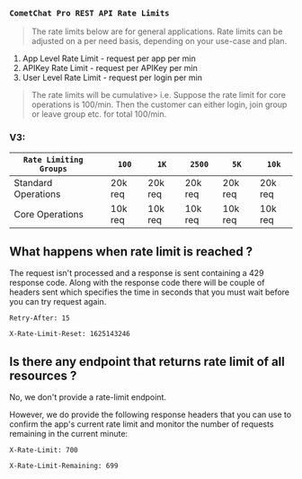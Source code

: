 
### `CometChat Pro REST API Rate Limits`


> The rate limits below are for general applications. Rate limits can be adjusted on a per need basis, depending on your use-case and plan.


1. App Level Rate Limit  - request per app per min
2. APIKey Rate Limit       - request per APIKey per min
3. User Level Rate Limit           - request per login per min


> The rate limits will be cumulative>  i.e. Suppose the rate limit for core operations is 100/min. Then the customer can either login, join group or leave group etc. for total 100/min.


### V3:


| `Rate Limiting Groups` |  | `100` | `1K` | `2500` | `5K` | `10k` | 
| ---- | ---- | ---- | ---- | ---- | ---- | ---- | 
| Standard Operations |  | 20k req | 20k req | 20k req | 20k req | 20k req | 
| Core Operations |  | 10k req | 10k req | 10k req | 10k req | 10k req | 


## What happens when rate limit is reached ?

The request isn't processed and a response is sent containing a 429 response code.
Along with the response code there will be couple of headers sent which specifies the time in seconds that you must wait before you can try request again.

`Retry-After: 15`

`X-Rate-Limit-Reset: 1625143246`

## Is there any endpoint that returns rate limit of all resources ?

No, we don't provide a rate-limit endpoint.

However, we do provide the following response headers that you can use to confirm the app's current rate limit and monitor the number of requests remaining in the current minute:

`X-Rate-Limit: 700`

`X-Rate-Limit-Remaining: 699`

